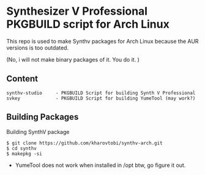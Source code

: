 # Synthesizer V Professional PKGBUILD script for Arch Linux
This repo is used to make Synthv packages for Arch Linux because the AUR versions is too outdated.

(No, i will not make binary packages of it. You do it. )

## Content
    synthv-studio     - PKGBUILD Script for building Synth V Professional
    svkey             - PKGBUILD Script for building YumeTool (may work?)
## Building Packages

Building SynthV package

    $ git clone https://github.com/kharovtobi/synthv-arch.git
    $ cd synthv
    $ makepkg -si
    
- YumeTool does not work when installed in /opt btw, go figure it out.
    
